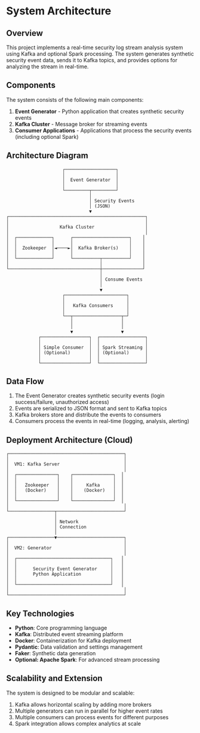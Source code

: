 # System Architecture

## Overview

This project implements a real-time security log stream analysis system using Kafka and optional Spark processing. The system generates synthetic security event data, sends it to Kafka topics, and provides options for analyzing the stream in real-time.

## Components

The system consists of the following main components:

1. **Event Generator** - Python application that creates synthetic security events
2. **Kafka Cluster** - Message broker for streaming events
3. **Consumer Applications** - Applications that process the security events (including optional Spark)

## Architecture Diagram

```
                     ┌───────────────────┐
                     │                   │
                     │  Event Generator  │
                     │                   │
                     └─────────┬─────────┘
                               │
                               │ Security Events
                               │ (JSON)
                               ▼
┌───────────────────────────────────────────────────┐
│                                                   │
│                   Kafka Cluster                   │
│                                                   │
│  ┌─────────────┐      ┌─────────────────────┐    │
│  │             │      │                     │    │
│  │  Zookeeper  │◄────►│  Kafka Broker(s)    │    │
│  │             │      │                     │    │
│  └─────────────┘      └──────────┬──────────┘    │
│                                  │               │
└──────────────────────────────────┼───────────────┘
                                   │
                                   │ Consume Events
                                   │
                                   ▼
                     ┌───────────────────────┐
                     │                       │
                     │   Kafka Consumers     │
                     │                       │
                     └──┬──────────────────┬─┘
                        │                  │
                        │                  │
                        ▼                  ▼
            ┌──────────────────┐  ┌─────────────────┐
            │                  │  │                 │
            │ Simple Consumer  │  │ Spark Streaming │
            │ (Optional)       │  │ (Optional)      │
            │                  │  │                 │
            └──────────────────┘  └─────────────────┘
```

## Data Flow

1. The Event Generator creates synthetic security events (login success/failure, unauthorized access)
2. Events are serialized to JSON format and sent to Kafka topics
3. Kafka brokers store and distribute the events to consumers
4. Consumers process the events in real-time (logging, analysis, alerting)

## Deployment Architecture (Cloud)

```
┌───────────────────────────────────────────┐
│                                           │
│  VM1: Kafka Server                        │
│                                           │
│  ┌───────────────┐    ┌───────────────┐  │
│  │               │    │               │  │
│  │   Zookeeper   │    │     Kafka     │  │
│  │   (Docker)    │    │    (Docker)   │  │
│  │               │    │               │  │
│  └───────────────┘    └───────────────┘  │
│                                           │
└─────────────────┬─────────────────────────┘
                  │
                  │ Network
                  │ Connection
                  │
┌─────────────────▼─────────────────────────┐
│                                           │
│  VM2: Generator                           │
│                                           │
│  ┌───────────────────────────────────┐   │
│  │                                   │   │
│  │      Security Event Generator     │   │
│  │      Python Application           │   │
│  │                                   │   │
│  └───────────────────────────────────┘   │
│                                           │
└───────────────────────────────────────────┘
```

## Key Technologies

- **Python**: Core programming language
- **Kafka**: Distributed event streaming platform
- **Docker**: Containerization for Kafka deployment
- **Pydantic**: Data validation and settings management
- **Faker**: Synthetic data generation
- **Optional: Apache Spark**: For advanced stream processing

## Scalability and Extension

The system is designed to be modular and scalable:

1. Kafka allows horizontal scaling by adding more brokers
2. Multiple generators can run in parallel for higher event rates
3. Multiple consumers can process events for different purposes
4. Spark integration allows complex analytics at scale 